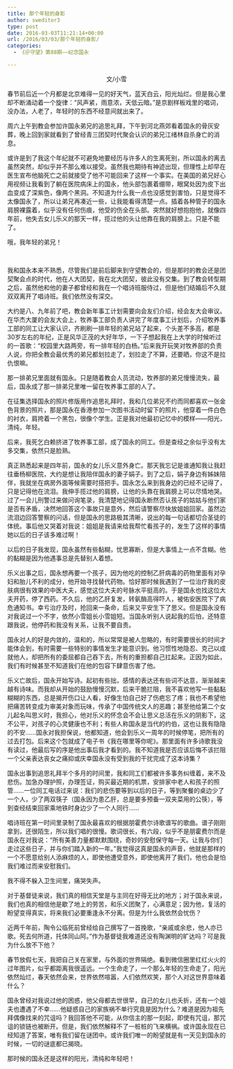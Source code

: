 ```yaml
---
title: 那个年轻的身影
author: sweditor3
type: post
date: 2016-03-03T11:21:14+00:00
url: /2016/03/03/那个年轻的身影/
categories:
  - 《＠守望》第88期——纪念国永

---
```

<p style="text-align: center;">
  文/小雪
</p>

春节前后近一个月都是北京难得一见的好天气，蓝天白云，阳光灿烂。但是我心里却不断涌动着一个旋律：&ldquo;风声紧，雨意浓，天低云暗。&rdquo;是京剧样板戏里的唱词，没办法，人老了，年轻时的东西不经意间就出来了。 

周六上午到教会参加许国永弟兄的追思礼拜，下午到河北燕郊看着国永的骨灰安葬，晚上回到家就看到了曾经青三团契时代聚会认识的弟兄江绪林自杀身亡的消息。 

或许是到了我这个年纪就不可避免地要经历与许多人的生离死别，所以国永的离去虽然突然，却似乎并不那么难以接受。虽然我也期待有神迹出现，但理性上却早在医生宣布他脑死亡之前就接受了他不可能回来了这样一个事实。在美国的弟兄好心用视频让我看到了躺在医院病床上的国永，他头部包裹着绷带，眼窝处因为皮下出血变成了深紫色，像两个黑洞。不知道为什么我一点也没感觉到害怕，只是觉得不太像国永了，所以让弟兄再凑近一些，让我能看得清楚一点。插着各种管子的国永肩膀裸露着，似乎没有任何伤痕，他受的伤全在头部。突然就好想抱抱他，就像四年前，他失去女儿乐义的那天一样，揽过他的头让他靠在我的肩膀上。只是不能了。 

哦，我年轻的弟兄！
	  
&nbsp; &nbsp;&nbsp;
	  
我和国永本来不熟悉，尽管我们是前后脚来到守望教会的，但是那时的教会还是团契聚会点的时代，他在人大团契，我在北大团契，彼此没有交集。到了教会转型期之后，虽然他和他的妻子都曾经和我在一个唱诗班服侍过，但是他们结婚后不久就双双离开了唱诗班。我们依然没有深交。 

大约是八、九年前了吧，教会新年事工计划需要向会友们介绍，经会友大会审议。在华杰大厦的会友大会上，牧养事工部负责人讲完了年度事工计划后，介绍牧养事工部的同工让大家认识，齐刷刷一排年轻的弟兄站了起来，个头差不多高，都是30岁左右的年纪，正是风华正茂的大好年华，一下子想起我在上大学的时候听过的一首歌：&ldquo;校园里大路两旁，有一排年轻的白杨。&rdquo;后来我开玩笑对牧养部的负责人说，你把全教会最优秀的弟兄都划拉走了，划拉走了不算，还要晒，你这不是拉仇恨嘛。 

那一排弟兄里面就有国永。只是随着教会人员流动，牧养部的弟兄慢慢流失，最后，国永成了那一排弟兄里唯一留在牧养事工部的人了。 

在征集选择国永的照片修版用作追思礼拜时，我和几位弟兄不约而同都喜欢一张金色背景的照片，那是国永在香港参加一次图书活动时留下的照片，他穿着一件白色的衬衣，肩挎着一个黑包，很像个学生。正是我对他最初记忆中的模样&mdash;&mdash;阳光，清纯，年轻。 

后来，我死乞白赖挤进了牧养事工部，成了国永的同工。但是查经之余似乎没有太多交集，依然只是脸熟。 

真正熟悉起来是四年前，国永的女儿乐义意外身亡。那天我忘记是谁通知我让我赶往垂杨柳医院，大约是想让我陪伴国永的妻子娟子。到了之后，娟子身边有姊妹陪伴，我就坐在病房外面等候需要时搭把手。国永怎么来到我身边的已经不记得了，只是记得他在流泪。我伸手揽过他的肩膀，让他的头靠在我肩膀上可以尽情地哭。过了一会儿刑警过来做问询笔录，我清楚地记得国永断然否认孩子的姑姑与他们家是否有矛盾，决然地回答这个事故只是意外，然后请警察尽快放姐姐回家。虽然边流泪边回答警察的问话，但是国永的思路极其清晰，说出的每一句话都切合圣徒的体统。事后他又哭着对我说：姐姐是我请来给我帮忙看孩子的，发生了这样的事情她以后的日子该多难过啊！ 

以后的日子我发现，国永虽然有些黏糊，忧思寡断，但是大事情上一点不含糊。他的黏糊是因为他遇事总是先替别人着想。 

乐义出事之后，国永想再要一个孩子，因为他吃的控制乙肝病毒的药物里面有对孕妇和胎儿不利的成分，他开始寻找替代药物。恰好那时候我遇到了一位治疗我的皮肤病很有效果的中医大夫，感觉这位大夫的号脉水平挺高的。于是国永也找这位大夫开药，停了西药。不久后，他的乙肝复发，转氨酶高得吓人，被佑安医院下了病危通知书。幸亏治疗及时，抢回来一条命，后来又平安生下了思义。但是国永没有对我说过一个不字，依然小雪姐长小雪姐短。当国永听别人说起我的后怕，还特意跟我说，他停药和我没有关系，让我不要自责。 

国永对人的好是内敛的，温和的，所以常常是被人忽略的，有时需要很长的时间才能体会到，有时需要一些特别的事情发生才能意识到。他习惯性地隐忍、克己以成就他人，却把所有的委屈都自己吞下去，所有的重担都自己扛起来。正因为如此，我们有时候甚至不知道我们在他的包容下肆意伤害了他。 

乐义亡故后，国永开始写诗。起初有些拙，感情的表达还有些词不达意，渐渐越来越有诗味。而我却从开始的鼓励慢慢沉默，后来干脆拦阻，我不喜欢他写一些黏黏糊糊的东西，总是揭开伤口让人看，好像生怕自己好了伤疤忘了疼；我也不希望他把痛苦转变成为审美对象而玩味，传承了中国传统文人的恶趣；甚至他给第二个女儿起名叫思义时，我担心，他对乐义的怀念会不会让思义总活在乐义的阴影下，这不公平，对孩子的心灵健康也不利；有些人称国永是当代的约伯，这也让我有隐隐的不安&hellip;&hellip;国永对我担保说，他都知道，他会到乐义一周年的时候停笔，把所有的过去打包。后来这个包就成了电子书《我在哪里等你呢》。那里面有许多诗歌我没有读过，他最后写的序是他出事后我才看到的。我不知道我是否应该后悔不该拦阻一个父亲表达丧女之痛抑或庆幸国永没有受到我的干扰完成了这本诗集？ 

国永出事到追思礼拜半个多月的时间里，我和同工们都被许多事务纠缠着，来不及悲伤。加急办理护照，办理签证，购买最近期的机票，安排家中老人和孩子的照管&hellip;&hellip;一位同工电话过来说：我们的悲伤要等到以后的日子，等到聚餐的桌边少了一个人，少了两双筷子（国永因为患乙肝，总是要多预备一双夹菜用的公筷），等到查经结束回家乘地铁时身边少了一个人同行&hellip;&hellip; 

唱诗班在第一时间里录制了国永最喜欢的根据朋霍费尔诗歌谱写的歌曲。谱子刚刚拿到，还很陌生，所以我们唱的很慢。歌词很长，有六段，似乎不是朋霍费尔而是国永在对我说：&ldquo;所有美善力量都默默围绕，奇妙的安慰保守每一天。让我与你们走过这些日子，并与你们踏入新的一年。&rdquo;我觉得这真是国永的声音，他就是那样的一个不愿意给别人添麻烦的人，即使他遭受意外，即使他离开了我们，他也会是怕我们难过而来安慰我们。 

我不得不躲入卫生间里，痛哭失声。 

对于基督徒来说，我们真的相信天堂是与主同在好得无比的地方；对于国永来说，我们也真的相信他是歇了地上的劳苦，和乐义团聚了，心满意足；因为他，复活的盼望变得真实，将来我们必要重逢永不分离。但是为什么我依然会忧伤？ 

近两千年前，陶令公临死前曾经给自己撰写了一首挽歌，&ldquo;亲戚或余悲，他人亦已歌。死去何所道，托体同山阿。&rdquo;作为基督徒我难道还没有陶渊明的旷达吗？可是我为什么放不下他？ 

春节放假七天，我把自己关在家里，与外面的世界隔绝。看到微信圈里红红火火的过年图片，似乎都距离我很遥远。一个生命走了，一个那么年轻的生命走了，阳光依然灿烂，春天依然会来，世界依然喧嚣，人们依然欢笑，那个人对这世界意味着什么？ 

国永曾经对我说过他的困惑，他父母都去世很早，自己的女儿也夭折，还有一个姐夫也遭遇了不幸&hellip;&hellip;他疑惑自己的家族祸不单行究竟是因为什么？难道是因为祖先拜偶像找来的咒诅吗？我回答他不可能，从你信主的那一刻起，即使有咒诅，那咒诅的锁链也被断开。但是，我们依然解释不了一桩桩的飞来横祸。或许国永现在已经知道了答案，唯有我们留在谜团中。或许我们唯一的盼望就是有一天见到国永的时候，一切的谜底都已揭晓。 

那时候的国永还是这样的阳光，清纯和年轻吧！